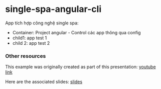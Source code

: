 ﻿
# single-spa-angular-cli
App tích hợp công nghệ single spa:
- Container: Project angular - Control các app thông qua config
- child1: app test 1
- child 2: app test 2

### Other resources

This example was originally created as part of this presentation: [youtube link](https://www.youtube.com/watch?v=GALSD2U7HOI&feature=youtu.be)

  
  

Here are the associated slides: [slides](https://docs.google.com/presentation/d/18zoaEm3PqQ6DgbcJNYh_Ho6EnO75AnRw5PKz3HlXI7Y/edit?usp=sharing)
